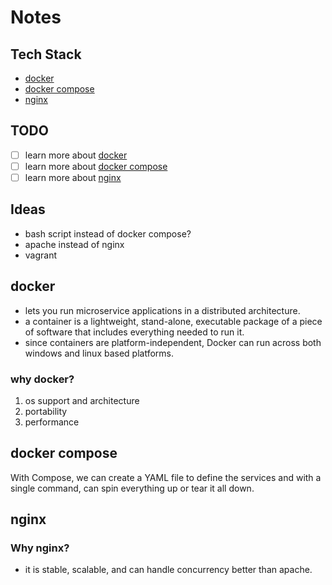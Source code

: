 # Notes

## Tech Stack

- [docker](#docker)
- [docker compose](#docker-compose)
- [nginx](#nginx)

## TODO

- [ ] learn more about [docker](https://docker-curriculum.com/)
- [ ] learn more about [docker compose](https://docs.docker.com/compose/)
- [ ] learn more about [nginx](https://www.nginx.com/resources/glossary/nginx/)

## Ideas

- bash script instead of docker compose?
- apache instead of nginx
- vagrant

## docker

- lets you run microservice applications in a distributed architecture.
- a container is a lightweight, stand-alone, executable package of a piece of software that includes everything needed to run it.
- since containers are platform-independent, Docker can run across both windows and linux based platforms.

### why docker?

1. os support and architecture
2. portability
3. performance

## docker compose

With Compose, we can create a YAML file to define the services and with a single command, can spin everything up or tear it all down.

## nginx

### Why nginx?

- it is stable, scalable, and can handle concurrency better than apache.
